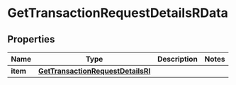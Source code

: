 

# GetTransactionRequestDetailsRData


## Properties

| Name | Type | Description | Notes |
|------------ | ------------- | ------------- | -------------|
|**item** | [**GetTransactionRequestDetailsRI**](GetTransactionRequestDetailsRI.md) |  |  |



